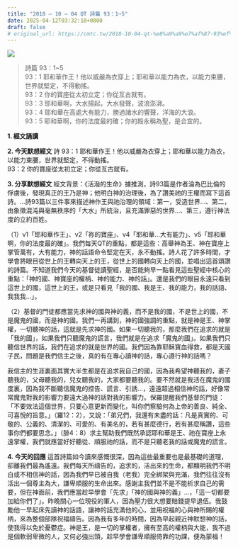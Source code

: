 ```yaml
---
title: "2018 – 10 – 04 QT 詩篇 93：1~5"
date: 2025-04-12T03:32:10+0800
draft: false
# original_url: https://cmtc.tw/2018-10-04-qt-%e8%a9%a9%e7%af%87-93%ef%bc%9a15
---
```


![](/images/qt.jpg)
> 詩篇 93：1\~5  
> 93：1 耶和華作王！他以威嚴為衣穿上；耶和華以能力為衣，以能力束腰，世界就堅定，不得動搖。  
> 93：2 你的寶座從太初立定；你從亙古就有。  
> 93：3 耶和華啊，大水揚起，大水發聲，波浪澎湃。  
> 93：4 耶和華在高處大有能力，勝過諸水的響聲，洋海的大浪。  
> 93：5 耶和華啊，你的法度最的確；你的殿永稱為聖，是合宜的。

**1. 經文誦讀**

**2.  今天默想經文**
詩 93：1 耶和華作王！他以威嚴為衣穿上；耶和華以能力為衣，以能力束腰，世界就堅定，不得動搖。  
93：2 你的寶座從太初立定；你從亙古就有。

**3. 分享默想經文**
經文背景：《活潑的生命》據推測，詩93篇是作者淪為巴比倫的俘虜後，發現真正的王乃是神；他明白神的治理後，為了讚美祂的王權而寫下這首詩。…詩93篇以三件事來描述神作王與祂治理的領域：第一，受造世界…、第二，由象徵混沌與毫無秩序的「大水」所統治，且充滿罪惡的世界…、第三，遵行神法度的立約百姓。

（1）v1「耶和華作王」、v2「祢的寶座」、v4「耶和華…大有能力」、v5「耶和華啊，你的法度最的確」。我們每天QT的重點，都是這些：高舉神為王、神在寶座上掌管萬有，大有能力，神的話語命令堅定在天，永不動搖。詩人花了許多時間，才學會將眼目從世上的王轉向天上的王，從世上的國轉向天上的國，並唱出這首頌讚的詩篇。不知道我們今天的基督徒讀聖經，是否能夠早一點看見這些聖經中核心的重點：「神的國、神寶座的權柄、神的能力、神的話」。還是我們的眼目永遠只看到這世上的國，這世上的王，或是只看見「我的國、我是王、我的能力，我的話語、我我我…」。

（2）基督的門徒都應當先求神的國與神的義，而不是我的國，不是世上的國，不是魔鬼的國，而是神的國。我們一再講到，神的國強調的重點，就是神是王、神掌權，一切聽神的話，這就是先求神的國。如果一切聽我的，那麼我們在追求的就是「我的國」，如果我們只聽魔鬼的謊言，我們就是在追求「魔鬼的國」。如果我們只聽信世界的話，我們在追求的就是世界的國。我們因為靠耶穌寶血得救，都是天國子民，問題是我們信主之後，真的有在專心讀神的話，專心遵行神的話嗎？

我信主的生涯裏面其實大半生都是在追求我自己的國，因為我希望神聽我的，妻子聽我的，父母聽我的，兒女聽我的，大家都要聽我的。要不然就是我活在魔鬼的國度裏，因為我不斷聽信魔鬼的控告、謊言、引誘…，遠遠超過相信神的話，好像常常魔鬼對我的影響力要遠大過神的話對我的影響力。保羅提醒我們基督的門徒：「不要效法這個世界，只要心意更新而變化，叫你們察驗何為上帝的善良、純全、可喜悅的旨意。」（羅12：2），又說：「弟兄們，我還有未盡的話：凡是真實的、可敬的、公義的、清潔的、可愛的、有美名的，若有甚麼德行，若有甚麼稱讚，這些事你們都要思念。」（腓4：8）求主幫助我們既然承認耶和華是王、祂在寶座上永遠掌權，我們就應當好好聽從、順服祂的話，而不是只聽老我的話或魔鬼的謊言。

**4. 今天的回應**
這首詩篇如今讀來感慨很深，因為這些最重要也是最基礎的道理，卻離我們最為遙遠。我們每天所禱告的，追求的，活出來的生命，都顯明我們不明白或不相信神的話，因為我們早已被自我（老我）完全綁架與充滿，我們往往沒有活出一個尊主為大，謙卑順服的生命出來。感謝主我們並不是不能祈求自己的需要，但在神面前，我們應當趁早學會「先求」「神的國與神的義」…，「這一切都要加給你們了」。昨晚關心一位現役的軍人，因為壓力很大想要賠錢提早退伍。我鼓勵他一早起床先讀神的話語，讓神的話充滿他的心，並用祝福的心與神所賜的權柄，來為整個部隊祝福禱告。因為我有多年的時間，因為早起親近神默想神的話，使我得以免於憂鬱症。神是王，是一切的掌權者，擁有至高的權柄與大能，我不過是個軟弱卑微的人，又何必強出頭，趁早學會謙卑順服倚靠的功課，便為蒙福！
